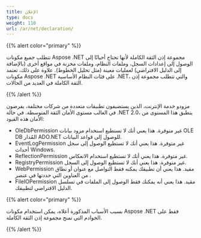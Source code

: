 ```yaml
---
title: الإعلان
type: docs
weight: 110
url: /ar/net/declaration/
---
```


{{% alert color="primary" %}} 

تتطلب جميع مكونات Aspose .NET مجموعة إذن الثقة الكاملة لأنها تحتاج أحيانًا إلى الوصول إلى إعدادات السجل، وملفات النظام، وملفات مخزنة في مواقع أخرى (بالإضافة إلى الدليل الافتراضي) لعمليات معينة (مثل تحليل الخطوط). علاوة على ذلك، تعتمد مكونات Aspose .NET على فئات النظام الأساسية .NET، والتي تتطلب مجموعة إذن الثقة الكاملة في العديد من الحالات. 

{{% /alert %}} 

مزودو خدمة الإنترنت، الذين يستضيفون تطبيقات متعددة من شركات مختلفة، يفرضون في الغالب مستوى الأمان الثقة المتوسطة. في حالة .NET 2.0، ينطبق هذا المستوى من الأمان هذه القيود: 

- OleDbPermission غير متوفرة. هذا يعني أنك لا تستطيع استخدام مزود بيانات OLE DB المُدار ADO.NET للوصول إلى قواعد البيانات.
- EventLogPermission غير متوفرة. هذا يعني أنك لا تستطيع الوصول إلى سجل أحداث Windows.
- ReflectionPermission غير متوفرة. هذا يعني أنك لا تستطيع استخدام الانعكاس.
- RegistryPermission غير متوفرة. هذا يعني أنك لا تستطيع الوصول إلى السجل.
- WebPermission مقيد. هذا يعني أن تطبيقك يمكنه فقط التواصل مع عنوان أو نطاق من العناوين التي حددتها في عنصر <trust>.
- FileIOPermission مقيد. هذا يعني أنه يمكنك فقط الوصول إلى الملفات في تسلسل الدليل الافتراضي لتطبيقك.

{{% alert color="primary" %}} 

بسبب الأسباب المذكورة أعلاه، يمكن استخدام مكونات Aspose .NET فقط على الخوادم التي تمنح مجموعة إذن الثقة الكاملة. 

{{% /alert %}}
